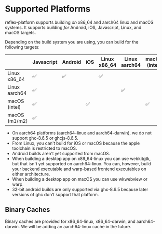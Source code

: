 # Supported Platforms

reflex-platform supports building *on* x86_64 and aarch64 linux and macOS systems. It supports building *for* Android, iOS, Javascript, Linux, and macOS targets.

Depending on the build system you are using, you can build for the following targets:

|               | Javascript | Android | iOS | Linux x86_64 | Linux aarch64 | macOS (intel) | macOS (m1/m2) |
|---------------|------------|---------|-----|--------------|---------------|---------------|---------------|
| Linux x86_64  | ✅         | ✅      |     | ✅           |               |               |               |
| Linux aarch64 | ✅         |         |     |              | ✅            |               |               |
| macOS (intel) | ✅         |         | ✅  |              |               | ✅            |               |
| macOS (m1/m2) | ✅         |         |     |              |               |               | ✅            |

* On aarch64 platforms (aarch64-linux and aarch64-darwin), we do not support ghc-8.6.5 or ghcjs-8.6.5.
* From Linux, you can't build for iOS or macOS because the apple toolchain is restricted to macOS.
* Android builds aren't yet supported from macOS.
* When building a desktop app on x86_64-linux you can use webkitgtk, but that isn't yet supported on aarch64-linux. You can, however, build your backend executable and warp-based frontend executables on either architecture. 
* When building a desktop app on macOS you can use wkwebview or warp.
* 32-bit android builds are only supported via ghc-8.6.5 because later versions of ghc don't support that platform.

## Binary Caches

Binary caches are provided for x86_64-linux, x86_64-darwin, and aarch64-darwin. We will be adding an aarch64-linux cache in the future.
